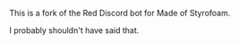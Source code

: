This is a fork of the Red Discord bot for Made of Styrofoam.

I probably shouldn't have said that.

